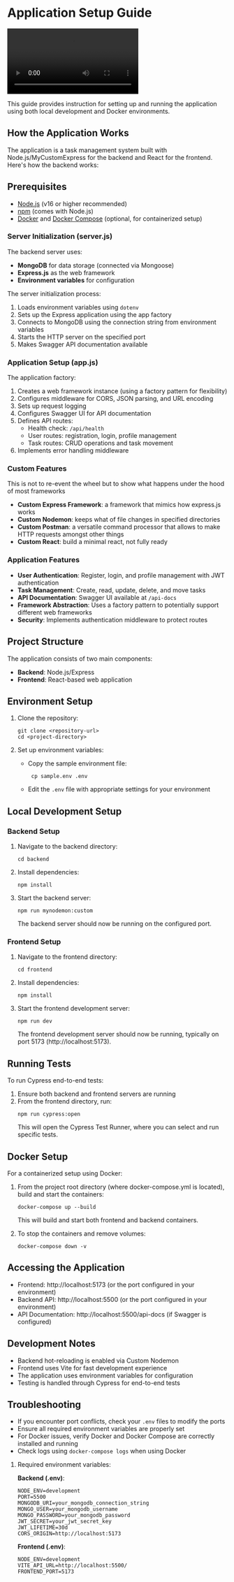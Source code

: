 # Application Setup Guide

 ![Video Demo](assets/taskflow.mp4)

This guide provides instruction for setting up and running the application using both local development and Docker environments.

## How the Application Works

The application is a task management system built with Node.js/MyCustomExpress for the backend and React for the frontend. Here's how the backend works:

## Prerequisites

- [Node.js](https://nodejs.org/) (v16 or higher recommended)
- [npm](https://www.npmjs.com/) (comes with Node.js)
- [Docker](https://www.docker.com/) and [Docker Compose](https://docs.docker.com/compose/) (optional, for containerized setup)

### Server Initialization (server.js)

The backend server uses:
- **MongoDB** for data storage (connected via Mongoose)
- **Express.js** as the web framework
- **Environment variables** for configuration

The server initialization process:
1. Loads environment variables using `dotenv`
2. Sets up the Express application using the app factory
3. Connects to MongoDB using the connection string from environment variables
4. Starts the HTTP server on the specified port
5. Makes Swagger API documentation available

### Application Setup (app.js)

The application factory:
1. Creates a web framework instance (using a factory pattern for flexibility)
2. Configures middleware for CORS, JSON parsing, and URL encoding
3. Sets up request logging
4. Configures Swagger UI for API documentation
5. Defines API routes:
   - Health check: `/api/health`
   - User routes: registration, login, profile management
   - Task routes: CRUD operations and task movement
6. Implements error handling middleware

### Custom Features

This is not to re-event the wheel but to show what happens under the hood of most frameworks

- **Custom Express Framework**: a framework that mimics how express.js works
- **Custom Nodemon**: keeps what of file changes in specified directories
- **Custom Postman**: a versatile command processor that allows to make HTTP requests amongst other things
- **Custom React**: build a minimal react, not fully ready  

### Application Features

- **User Authentication**: Register, login, and profile management with JWT authentication
- **Task Management**: Create, read, update, delete, and move tasks
- **API Documentation**: Swagger UI available at `/api-docs`
- **Framework Abstraction**: Uses a factory pattern to potentially support different web frameworks
- **Security**: Implements authentication middleware to protect routes

## Project Structure

The application consists of two main components:
- **Backend**: Node.js/Express
- **Frontend**: React-based web application

## Environment Setup

1. Clone the repository:
   ```
   git clone <repository-url>
   cd <project-directory>
   ```

2. Set up environment variables:
   - Copy the sample environment file:
     ```
      cp sample.env .env
     ```
   - Edit the `.env` file with appropriate settings for your environment

## Local Development Setup

### Backend Setup

1. Navigate to the backend directory:
   ```
   cd backend
   ```

2. Install dependencies:
   ```
   npm install
   ```

3. Start the backend server:
   ```
   npm run mynodemon:custom
   ```
   
   The backend server should now be running on the configured port.

### Frontend Setup

1. Navigate to the frontend directory:
   ```
   cd frontend
   ```

2. Install dependencies:
   ```
   npm install
   ```

3. Start the frontend development server:
   ```
   npm run dev
   ```
   
   The frontend development server should now be running, typically on port 5173 (http://localhost:5173).

## Running Tests

To run Cypress end-to-end tests:

1. Ensure both backend and frontend servers are running
2. From the frontend directory, run:
   ```
   npm run cypress:open
   ```
   This will open the Cypress Test Runner, where you can select and run specific tests.

## Docker Setup

For a containerized setup using Docker:

1. From the project root directory (where docker-compose.yml is located), build and start the containers:
   ```
   docker-compose up --build
   ```
   
   This will build and start both frontend and backend containers.

2. To stop the containers and remove volumes:
   ```
   docker-compose down -v
   ```

## Accessing the Application

- Frontend: http://localhost:5173 (or the port configured in your environment)
- Backend API: http://localhost:5500 (or the port configured in your environment)
- API Documentation: http://localhost:5500/api-docs (if Swagger is configured)

## Development Notes

- Backend hot-reloading is enabled via Custom Nodemon
- Frontend uses Vite for fast development experience
- The application uses environment variables for configuration
- Testing is handled through Cypress for end-to-end tests

## Troubleshooting

- If you encounter port conflicts, check your `.env` files to modify the ports
- Ensure all required environment variables are properly set
- For Docker issues, verify Docker and Docker Compose are correctly installed and running
- Check logs using `docker-compose logs` when using Docker

   
1. Required environment variables:

   **Backend (.env)**:
   ```
   NODE_ENV=development
   PORT=5500
   MONGODB_URI=your_mongodb_connection_string
   MONGO_USER=your_mongodb_username
   MONGO_PASSWORD=your_mongodb_password
   JWT_SECRET=your_jwt_secret_key
   JWT_LIFETIME=30d
   CORS_ORIGIN=http://localhost:5173
   ```

   **Frontend (.env)**:
   ```
   NODE_ENV=development
   VITE_API_URL=http://localhost:5500/
   FRONTEND_PORT=5173
   ```
